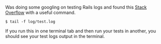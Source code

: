 Was doing some googling on testing Rails logs and found this [Stack Overflow](https://stackoverflow.com/questions/11770552/how-to-get-rails-logger-printing-to-the-console-stdout-when-running-rspec) with a useful command.  

`$ tail -f log/test.log`   

If you run this in one terminal tab and then run your tests in another, you should see your test logs output in the terminal.
